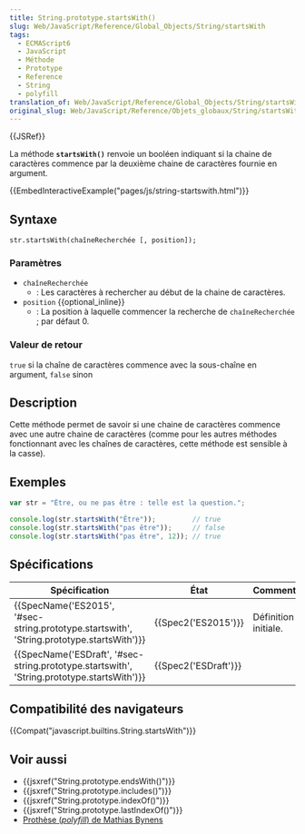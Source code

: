 ```yaml
---
title: String.prototype.startsWith()
slug: Web/JavaScript/Reference/Global_Objects/String/startsWith
tags:
  - ECMAScript6
  - JavaScript
  - Méthode
  - Prototype
  - Reference
  - String
  - polyfill
translation_of: Web/JavaScript/Reference/Global_Objects/String/startsWith
original_slug: Web/JavaScript/Reference/Objets_globaux/String/startsWith
---
```

{{JSRef}}

La méthode **`startsWith()`** renvoie un booléen indiquant si la chaine de caractères commence par la deuxième chaine de caractères fournie en argument.

{{EmbedInteractiveExample("pages/js/string-startswith.html")}}

## Syntaxe

    str.startsWith(chaîneRecherchée [, position]);

### Paramètres

- `chaîneRecherchée`
  - : Les caractères à rechercher au début de la chaine de caractères.
- `position` {{optional_inline}}
  - : La position à laquelle commencer la recherche de `chaîneRecherchée` ; par défaut 0.

### Valeur de retour

`true` si la chaîne de caractères commence avec la sous-chaîne en argument, `false` sinon

## Description

Cette méthode permet de savoir si une chaine de caractères commence avec une autre chaine de caractères (comme pour les autres méthodes fonctionnant avec les chaînes de caractères, cette méthode est sensible à la casse).

## Exemples

```js
var str = "Être, ou ne pas être : telle est la question.";

console.log(str.startsWith("Être"));         // true
console.log(str.startsWith("pas être"));     // false
console.log(str.startsWith("pas être", 12)); // true
```

## Spécifications

| Spécification                                                                                                            | État                         | Commentaires         |
| ------------------------------------------------------------------------------------------------------------------------ | ---------------------------- | -------------------- |
| {{SpecName('ES2015', '#sec-string.prototype.startswith', 'String.prototype.startsWith')}} | {{Spec2('ES2015')}}     | Définition initiale. |
| {{SpecName('ESDraft', '#sec-string.prototype.startswith', 'String.prototype.startsWith')}} | {{Spec2('ESDraft')}} |                      |

## Compatibilité des navigateurs

{{Compat("javascript.builtins.String.startsWith")}}

## Voir aussi

- {{jsxref("String.prototype.endsWith()")}}
- {{jsxref("String.prototype.includes()")}}
- {{jsxref("String.prototype.indexOf()")}}
- {{jsxref("String.prototype.lastIndexOf()")}}
- [Prothèse (_polyfill_) de Mathias Bynens](https://github.com/mathiasbynens/String.prototype.startsWith)
